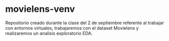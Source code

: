 # movielens-venv
Repositorio creado durante la clase del 2 de septiembre referente al trabajar con entornos virtuales, trabajaremos con el dataset Movielens y realizaremos un analisis exploratorio EDA.
